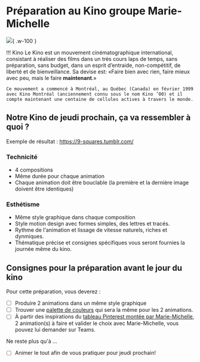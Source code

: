 # Préparation au Kino groupe Marie-Michelle

![](./kino25ans.avif){ .w-100 }

!!! Kino
    Le Kino est un mouvement cinématographique international, consistant à réaliser des films dans un très cours laps de temps, sans préparation, sans budget, dans un esprit d’entraide, non-compétitif, de liberté et de bienveillance. Sa devise est: «Faire bien avec rien, faire mieux avec peu, mais le faire **maintenant**.»
    
    Ce mouvement a commencé à Montréal, au Québec (Canada) en février 1999 avec Kino Montréal (anciennement connu sous le nom Kino ’00) et il compte maintenant une centaine de cellules actives à travers le monde.

[^kino]: <https://fr.wikipedia.org/wiki/Kino_(mouvement)>

## Notre Kino de jeudi prochain, ça va ressembler à quoi ?

Exemple de résultat : <https://9-squares.tumblr.com/>

### Technicité

* 4 compositions
* Même durée pour chaque animation
* Chaque animation doit être bouclable (la première et la dernière image doivent être identiques)

### Esthétisme

* Même style graphique dans chaque composition
* Style motion design avec formes simples, des lettres et tracés.
* Rythme de l'animation et lissage de vitesse naturels, riches et dynmiques.
* Thématique précise et consignes spécifiques vous seront fournies la journée même du kino.

## Consignes pour la préparation avant le jour du kino

Pour cette préparation, vous deverez : 

- [ ] Produire 2 animations dans un même style graphique
- [ ] Trouver une [palette de couleurs](https://coolors.co/) qui sera la même pour les 2 animations.
- [ ] À partir des inspirations du [tableau Pinterest montée par Marie-Michelle](https://pin.it/50DDCtN1v), 2 animation(s) à faire et valider le choix avec Marie-Michelle, vous pouvez lui demander sur Teams.

Ne reste plus qu'à ...

- [ ] Animer le tout  afin de vous pratiquer pour jeudi prochain!
